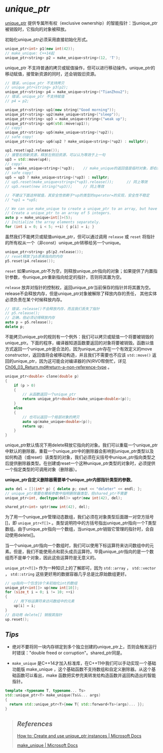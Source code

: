 # ***unique_ptr***

[unique_ptr](https://en.cppreference.com/w/cpp/memory/unique_ptr) 提供专属所有权（exclusive ownership）的智能指针：当unique_ptr被销毁时，它指向的对象被释放。

初始化unique_ptr必须采用直接初始化形式。

```cpp
unique_ptr<int> p1(new int(42));
// make_unique: C++14起
unique_ptr<string> p2 = make_unique<string>(12, 'T');
```

unique_ptr 不支持普通的拷贝或赋值操作，但可以进行移动操作。unique_ptr的移动赋值，接管新资源的同时，还会销毁旧资源。

```cpp
// 错误，unique_ptr 不支持拷贝
// unique_ptr<string> p3(p2);
unique_ptr<string> p4 = make_unique<string>("TianZhou2");
// 错误，unique_ptr 不支持赋值
// p4 = p2;

unique_ptr<string> up1(new string("Good morning"));
unique_ptr<string> up2(make_unique<string>("sleep"));
unique_ptr<string> up3 = make_unique<string>("weak up");
unique_ptr<string> up4(std::move(up1));
// copy!
unique_ptr<string> up5(make_unique<string>(*up2));
// safe copy!
unique_ptr<string> up6(up2 ? make_unique<string>(*up2) : nullptr);

up1.reset(up2.release());
// 接管右侧新资源，释放左侧旧资源，可以认为等效于上一句
up3 = std::move(up4);
// copy!
up5 = make_unique<string>(*up3);	// make_unique的返回值是临时对象，即右值
// safe copy!
up5 = up3 ? make_unique<string>(*up3) : nullptr;
// up5.reset(make_unique<string>(*up3).release());		// 同上等效
// up5.reset(new string(*up3));		// 同上等效

// 不建议下面这样赋值，其安全性依赖于*up的类型的operator=的实现，安全性不稳定
// *up1 = *up5;

// We can use make_unique to create a unique_ptr to an array, but have to initialize the array separately.
// Create a unique_ptr to an array of 5 integers.
auto p = make_unique<int[]>(5);
// Initialize the array elements separately.
for (int i = 0; i < 5; ++i) { p[i] = i; }
```

虽然我们不能拷贝或赋值unique_ptr，但可以通过调用 `release` 或 `reset` 将指针的所有权从一个（非const）unique_ptr转移给另一个unique。

```cpp
unique_ptr<string> p5(p2.release());
// reset释放了p5原来指向的内存
p5.reset(p4.release());
```

`reset` 如果unique_ptr不为空，则释放unique_ptr指向的对象；如果提供了内置指针参数，令unique_ptr重新指向给定的指针，否则将其置为空。

`release` 放弃对指针的控制权，返回unique_ptr当前保存的指针并将其置为空。release不会释放内存，但是unique_ptr对象被解除了释放内存的责任， 其他实体必须负责在某个时候释放内存。

```cpp
// 错误，release()不会释放内存，而且我们丢失了指针
// p5.release();
// 正确，但必须记得释放内存
auto p = p5.release();
delete p;
```

不能拷贝unique_ptr的规则有一个例外：我们可以拷贝或赋值一个将要被销毁的unique_ptr。下面的程序，编译器知道函数要返回的对象将要被销毁。函数以值方式返回一个unique_ptr是合法的，因为unique_ptr存在一个有效定义的move constructor，返回值将会被移动构造，并且我们不需要也不应该 `std::move()` 返回的unique_ptr，因为这可能会对编译器的(N)RVO帮倒忙，详见 [Ch06_03_Return.md#return-a-non-reference-type](https://github.com/ltimaginea/Cpp-Primer/blob/main/CppPrimer/Content/Ch06_Functions/Ch06_03_Return.md#return-a-non-reference-type) 。

```cpp
unique_ptr<double> clone(double p)
{
	if (p > 0)
	{
		// 从函数返回一个unique_ptr
		return unique_ptr<double>(make_unique<double>(p));
	}
	else
	{
		// 也可以返回一个局部对象的拷贝
		auto up(make_unique<double>(p));
		return up;
	}
}
```

unique_ptr默认情况下用delete释放它指向的对象。我们可以重载一个unique_ptr中默认的删除器，重载一个unique_ptr中的删除器会影响到unique_ptr类型以及如何构造（或reset）该类型的对象，我们必须在尖括号中unique_ptr指向类型之后提供删除器类型。在创建或reset一个这种unique_ptr类型的对象时，必须提供一个指定类型的可调用对象（删除器）。

**unique_ptr自定义删除器需要单个unique_ptr内部指针类型的参数**。

```cpp
auto del = [](int* p) { delete p; cout << "deleter" << endl; };
// unique_ptr需要在模板参数中指明删除器类型，但shared_ptr不需要
unique_ptr<int, decltype(del)> uptr(new int(42), del);

shared_ptr<int> sptr(new int(42), del);
```

为了用一个unique_ptr管理动态数组，我们必须在对象类型后面跟一对空方括号[]，即 `unique_ptr<T[]>` 。类型说明符中的方括号指出unique_ptr指向一个T类型数组。由于unique_ptr指向一个数组，当unique_ptr销毁它管理的指针时，会自动使用delete[]。

当一个unique_ptr指向一个数组时，我们可以使用下标运算符来访问数组中的元素。但是，我们不能使用点和箭头成员运算符。毕竟unique_ptr指向的是一个数组而不是单个对象，因此这些运算符是无意义的。

 `unique_ptr<T[]>` 作为一种知识上的了解即可，因为 `std::array` ， `std::vector` ， `std::string` 这些更好用的数据容器几乎总是比原始数组更好。

```cpp
// up指向一个包含10个未初始化int的数组
unique_ptr<int[]> up(new int[10]);
for (size_t i = 0; i != 10; ++i)
{
	// 用下标运算符来访问数组中的元素
	up[i] = i;
}
// 自动用 delete[] 销毁其指针
up.reset();
```



## ***Tips***

- 绝对不要将同一块内存绑定到多个独立创建的unique_ptr上，否则会触发运行时错误："double freed or corruption"。shared_ptr同是。

-  `make_unique` 是C++14才加入标准库，在C++11中我们可以手动实现一个基础功能版 make_unique ，这个基础函数不支持数组和自定义删除器。从这个基础函数可以看出，make 函数把实参完美转发给构造函数并返回构造出的智能指针。

  ```cpp
  template <typename T, typename... Ts>
  std::unique_ptr<T> make_unique(Ts&&... args)
  {
  	return std::unique_ptr<T>{new T{ std::forward<Ts>(args)... }};
  }
  ```

  

> ## *References*
>
> [How to: Create and use unique_ptr instances | Microsoft Docs](https://docs.microsoft.com/en-us/cpp/cpp/how-to-create-and-use-unique-ptr-instances?view=msvc-160)
>
> [ make_unique |  Microsoft Docs](https://docs.microsoft.com/en-us/cpp/standard-library/memory-functions?view=msvc-160#make_unique)
>
> 